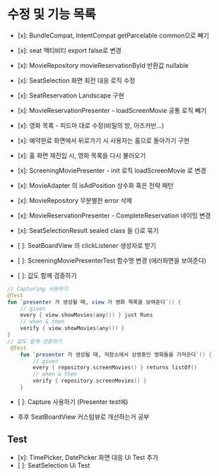 # 수정 및 기능 목록


- [x]: BundleCompat, IntentCompat getParcelable common으로 빼기
- [x]: seat 액티비티 export false로 변경
- [x]: MovieRepository movieReservationById 반환값 nullable
- [x]: SeatSelection 화면 회전 대응 로직 수정
- [x]: SeatReservation Landscape 구현
- [x]: MovieReservationPresenter - loadScreenMovie 공통 로직 빼기
- [x]: 영화 목록 - 피드마 대로 수정(비밀의 방, 아즈카반...)

- [x]: 예약완료 화면에서 뒤로가기 시 사용자는 홈으로 돌아가기 구현
- [x]: 홈 화면 재진입 시, 영화 목록을 다시 불러오기
- [x]: ScreeningMoviePresenter - init 로직 loadScreenMovie 로 변경
- [x]: MovieAdapter 의 isAdPosition 상수화 혹은 전략 패턴
- [x]: MovieRepository 무분별한 error 삭제
- [x]: MovieReservationPresenter - CompleteReservation 네이밍 변경
- [x]: SeatSelectionResult sealed class 들 {}로 묶기
- [ ]: SeatBoardView 의 clickListener 생성자로 받기
- [ ]: ScreeningMoviePresenterTest 함수명 변경 (에러화면을 보여준다)
- [ ]: 값도 함께 검증하기
```kotlin
// Capturing 사용하기
@Test
fun `presenter 가 생성될 때, view 가 영화 목록을 보여준다`() {
    // given
    every { view.showMovies(any()) } just Runs
    // when & then
    verify { view.showMovies(any()) }
}
// 값도 함께 검증하기
 @Test
    fun `presenter 가 생성될 때, 저장소에서 상영중인 영화들을 가져온다`() {
        // given
        every { repository.screenMovies() } returns listOf()
        // when & then
        verify { repository.screenMovies() }
    }
```
- [ ]: Capture 사용하기 (Presenter test에)

- 추후 SeatBoardView 커스텀뷰로 개선하는거 공부

## Test
- [x]: TimePicker, DatePicker 화면 대응 Ui Test 추가
- [ ]: SeatSelection Ui Test